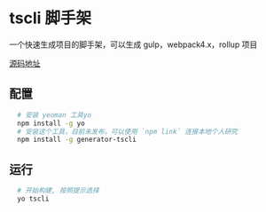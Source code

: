 # tscli 脚手架

一个快速生成项目的脚手架，可以生成 gulp，webpack4.x，rollup 项目

[源码地址](https://github.com/HondryTravis/tscli)

## 配置

```bash
  # 安装 yeoman 工具yo
  npm install -g yo
  # 安装这个工具，目前未发布，可以使用 `npm link` 连接本地个人研究
  npm install -g generator-tscli
```

## 运行

```bash
  # 开始构建, 按照提示选择
  yo tscli
```
